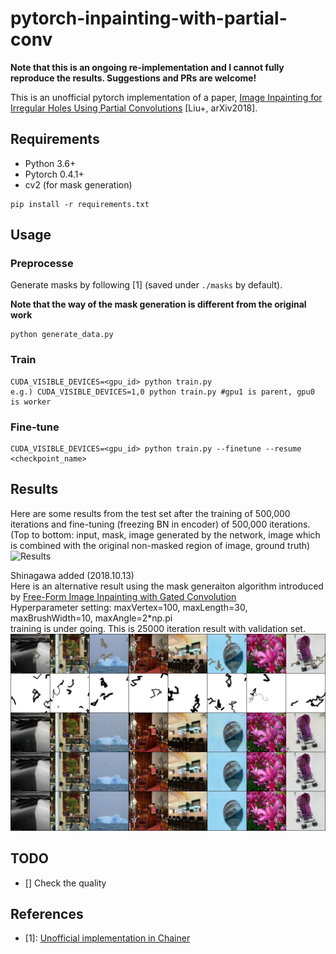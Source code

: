 # pytorch-inpainting-with-partial-conv

**Note that this is an ongoing re-implementation and I cannot fully reproduce the results. Suggestions and PRs are welcome!**

This is an unofficial pytorch implementation of a paper, [Image Inpainting for Irregular Holes Using Partial Convolutions](https://arxiv.org/abs/1804.07723) [Liu+, arXiv2018].

## Requirements
- Python 3.6+
- Pytorch 0.4.1+
- cv2 (for mask generation)
```
pip install -r requirements.txt
```

## Usage

### Preprocesse 
Generate masks by following [1] (saved under `./masks` by default).

**Note that the way of the mask generation is different from the original work**

```
python generate_data.py
```

### Train
```
CUDA_VISIBLE_DEVICES=<gpu_id> python train.py
e.g.) CUDA_VISIBLE_DEVICES=1,0 python train.py #gpu1 is parent, gpu0 is worker
```

### Fine-tune
```
CUDA_VISIBLE_DEVICES=<gpu_id> python train.py --finetune --resume <checkpoint_name>
```

## Results

Here are some results from the test set after the training of 500,000 iterations and fine-tuning (freezing BN in encoder) of 500,000 iterations.
(Top to bottom: input, mask, image generated by the network, image which is combined with the original non-masked region of image, ground truth)
![Results](result_iter_1000000.jpg)

Shinagawa added (2018.10.13)  
Here is an alternative result using the mask generaiton algorithm introduced by [Free-Form Image Inpainting with Gated Convolution](https://arxiv.org/abs/1806.03589)  
Hyperparameter setting: maxVertex=100, maxLength=30, maxBrushWidth=10, maxAngle=2*np.pi   
training is under going. This is 25000 iteration result with validation set.  
![Results2](test_25000.jpg)

## TODO
- [] Check the quality

## References
- [1]: [Unofficial implementation in Chainer](https://github.com/SeitaroShinagawa/chainer-partial_convolution_image_inpainting)
